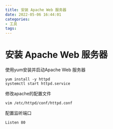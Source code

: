 ```yaml
---
title: 安装 Apache Web 服务器
date: 2022-05-06 16:44:01
categories:
- 工具
tags:
---
```

# 安装 Apache Web 服务器
使用yum安装并启动Apache Web 服务器
```shell
yum install -y httpd  
systemctl start httpd.service  
```
修改apache的配置文件
```shell
vim /etc/httpd/conf/httpd.conf
```

配置监听端口
```shell
Listen 80
```
